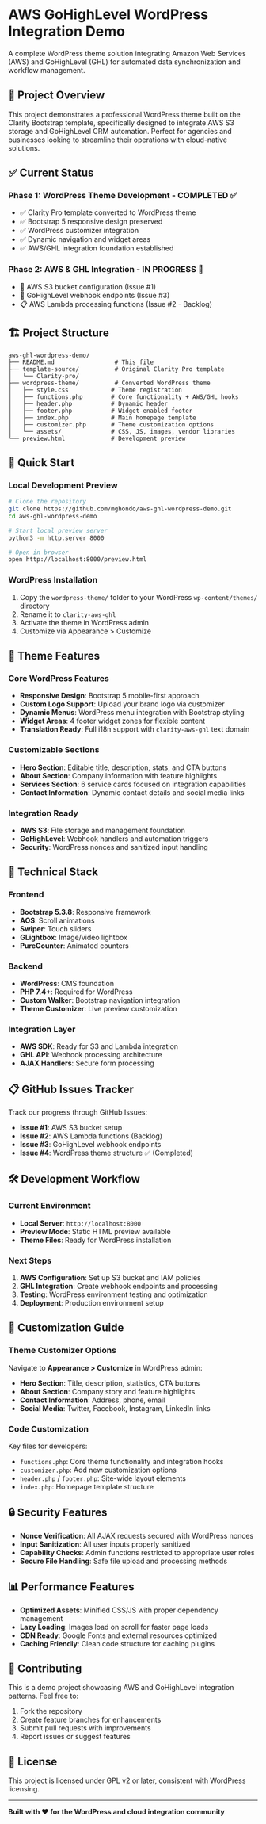 # AWS GoHighLevel WordPress Integration Demo

A complete WordPress theme solution integrating Amazon Web Services (AWS) and GoHighLevel (GHL) for automated data synchronization and workflow management.

## 🎯 Project Overview

This project demonstrates a professional WordPress theme built on the Clarity Bootstrap template, specifically designed to integrate AWS S3 storage and GoHighLevel CRM automation. Perfect for agencies and businesses looking to streamline their operations with cloud-native solutions.

## ✅ Current Status

### Phase 1: WordPress Theme Development - COMPLETED ✅
- ✅ Clarity Pro template converted to WordPress theme
- ✅ Bootstrap 5 responsive design preserved
- ✅ WordPress customizer integration
- ✅ Dynamic navigation and widget areas
- ✅ AWS/GHL integration foundation established

### Phase 2: AWS & GHL Integration - IN PROGRESS 🔄
- 🔄 AWS S3 bucket configuration (Issue #1)
- 🔄 GoHighLevel webhook endpoints (Issue #3)  
- 📋 AWS Lambda processing functions (Issue #2 - Backlog)

## 🏗️ Project Structure

```
aws-ghl-wordpress-demo/
├── README.md                 # This file
├── template-source/          # Original Clarity Pro template
│   └── Clarity-pro/
├── wordpress-theme/          # Converted WordPress theme
│   ├── style.css            # Theme registration
│   ├── functions.php        # Core functionality + AWS/GHL hooks
│   ├── header.php           # Dynamic header
│   ├── footer.php           # Widget-enabled footer
│   ├── index.php            # Main homepage template
│   ├── customizer.php       # Theme customization options
│   └── assets/              # CSS, JS, images, vendor libraries
└── preview.html             # Development preview
```

## 🚀 Quick Start

### Local Development Preview
```bash
# Clone the repository
git clone https://github.com/mghondo/aws-ghl-wordpress-demo.git
cd aws-ghl-wordpress-demo

# Start local preview server
python3 -m http.server 8000

# Open in browser
open http://localhost:8000/preview.html
```

### WordPress Installation
1. Copy the `wordpress-theme/` folder to your WordPress `wp-content/themes/` directory
2. Rename it to `clarity-aws-ghl` 
3. Activate the theme in WordPress admin
4. Customize via Appearance > Customize

## 🎨 Theme Features

### Core WordPress Features
- **Responsive Design**: Bootstrap 5 mobile-first approach
- **Custom Logo Support**: Upload your brand logo via customizer
- **Dynamic Menus**: WordPress menu integration with Bootstrap styling
- **Widget Areas**: 4 footer widget zones for flexible content
- **Translation Ready**: Full i18n support with `clarity-aws-ghl` text domain

### Customizable Sections
- **Hero Section**: Editable title, description, stats, and CTA buttons
- **About Section**: Company information with feature highlights
- **Services Section**: 6 service cards focused on integration capabilities
- **Contact Information**: Dynamic contact details and social media links

### Integration Ready
- **AWS S3**: File storage and management foundation
- **GoHighLevel**: Webhook handlers and automation triggers
- **Security**: WordPress nonces and sanitized input handling

## 🔧 Technical Stack

### Frontend
- **Bootstrap 5.3.8**: Responsive framework
- **AOS**: Scroll animations
- **Swiper**: Touch sliders  
- **GLightbox**: Image/video lightbox
- **PureCounter**: Animated counters

### Backend
- **WordPress**: CMS foundation
- **PHP 7.4+**: Required for WordPress
- **Custom Walker**: Bootstrap navigation integration
- **Theme Customizer**: Live preview customization

### Integration Layer
- **AWS SDK**: Ready for S3 and Lambda integration
- **GHL API**: Webhook processing architecture
- **AJAX Handlers**: Secure form processing

## 📋 GitHub Issues Tracker

Track our progress through GitHub Issues:

- **Issue #1**: AWS S3 bucket setup
- **Issue #2**: AWS Lambda functions (Backlog)
- **Issue #3**: GoHighLevel webhook endpoints
- **Issue #4**: WordPress theme structure ✅ (Completed)

## 🛠️ Development Workflow

### Current Environment
- **Local Server**: `http://localhost:8000`
- **Preview Mode**: Static HTML preview available
- **Theme Files**: Ready for WordPress installation

### Next Steps
1. **AWS Configuration**: Set up S3 bucket and IAM policies
2. **GHL Integration**: Create webhook endpoints and processing
3. **Testing**: WordPress environment testing and optimization
4. **Deployment**: Production environment setup

## 📝 Customization Guide

### Theme Customizer Options
Navigate to **Appearance > Customize** in WordPress admin:

- **Hero Section**: Title, description, statistics, CTA buttons
- **About Section**: Company story and feature highlights  
- **Contact Information**: Address, phone, email
- **Social Media**: Twitter, Facebook, Instagram, LinkedIn links

### Code Customization
Key files for developers:

- `functions.php`: Core theme functionality and integration hooks
- `customizer.php`: Add new customization options
- `header.php` / `footer.php`: Site-wide layout elements
- `index.php`: Homepage template structure

## 🔒 Security Features

- **Nonce Verification**: All AJAX requests secured with WordPress nonces
- **Input Sanitization**: All user inputs properly sanitized
- **Capability Checks**: Admin functions restricted to appropriate user roles
- **Secure File Handling**: Safe file upload and processing methods

## 📊 Performance Features

- **Optimized Assets**: Minified CSS/JS with proper dependency management
- **Lazy Loading**: Images load on scroll for faster page loads
- **CDN Ready**: Google Fonts and external resources optimized
- **Caching Friendly**: Clean code structure for caching plugins

## 🤝 Contributing

This is a demo project showcasing AWS and GoHighLevel integration patterns. Feel free to:

1. Fork the repository
2. Create feature branches for enhancements
3. Submit pull requests with improvements
4. Report issues or suggest features

## 📄 License

This project is licensed under GPL v2 or later, consistent with WordPress licensing.

---

**Built with ❤️ for the WordPress and cloud integration community**
